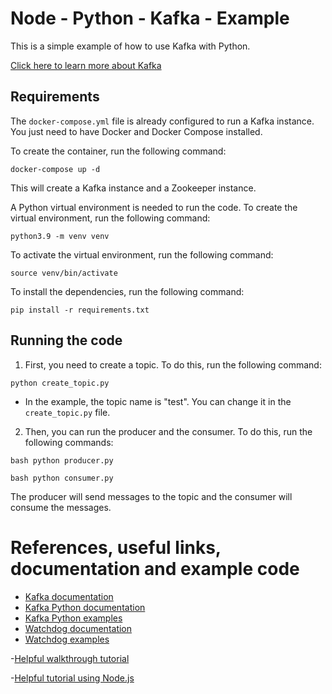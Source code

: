 # Node - Python - Kafka - Example

This is a simple example of how to use Kafka with Python.


[Click here to learn more about Kafka](https://kafka.apache.org/intro)


## Requirements

The `docker-compose.yml` file is already configured to run a Kafka instance. You just need to have Docker and Docker Compose installed.

To create the container, run the following command:

```
docker-compose up -d
```

This will create a Kafka instance and a Zookeeper instance.

A Python virtual environment is needed to run the code. To create the virtual environment, run the following command:

```
python3.9 -m venv venv
```

To activate the virtual environment, run the following command:

```
source venv/bin/activate
```

To install the dependencies, run the following command:

```
pip install -r requirements.txt
```


## Running the code

1. First, you need to create a topic. To do this, run the following command:

```
python create_topic.py
```

- In the example, the topic name is "test". You can change it in the `create_topic.py` file.

2. Then, you can run the producer and the consumer. To do this, run the following commands:

```
bash python producer.py
```

```
bash python consumer.py
```

The producer will send messages to the topic and the consumer will consume the messages.


# References, useful links, documentation and example code

- [Kafka documentation](https://kafka.apache.org/documentation/)
- [Kafka Python documentation](https://kafka-python.readthedocs.io/en/master/index.html)
- [Kafka Python examples](https://github.com/dpkp/kafka-python)
- [Watchdog documentation](https://python-watchdog.readthedocs.io/en/stable/)
- [Watchdog examples](https://github.com/gorakhargosh/watchdog)

-[Helpful walkthrough tutorial](https://towardsdatascience.com/getting-started-with-apache-kafka-in-python-604b3250aa05)

-[Helpful tutorial using Node.js](https://www.youtube.com/watch?v=EiDLKECLcZw)
